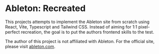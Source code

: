 # Ableton: Recreated
This projects attempts to implement the Ableton site from scratch using React, Vite, Typescript and Tailwind CSS. Instead of aiming for 1:1 pixel-perfect recreation, the goal is to put the authors frontend skills to the test.

The author of this project is not affiliated with Ableton. For the official site, please visit [ableton.com](https://www.ableton.com/en/about/).